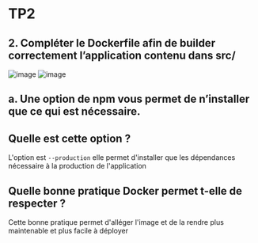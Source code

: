 # TP2
## 2. Compléter le Dockerfile afin de builder correctement l’application contenu dans src/
![image](https://user-images.githubusercontent.com/71019269/210178398-ed6e2433-52fe-49aa-95ea-40711257d763.png)
![image](https://user-images.githubusercontent.com/71019269/210178410-5d247bb9-1d2f-42ab-a1ae-8dd960cff160.png)




## a. Une option de npm vous permet de n’installer que ce qui est nécessaire.
## Quelle est cette option ?
L'option est ```--production``` elle permet d'installer que les dépendances nécessaire à la production de l'application


## Quelle bonne pratique Docker permet t-elle de respecter ?
Cette bonne pratique permet d'alléger l'image et de la rendre plus maintenable et plus facile à déployer


